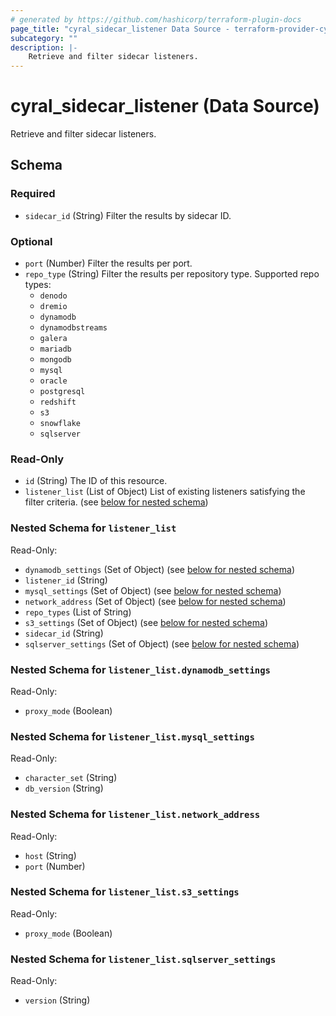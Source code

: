```yaml
---
# generated by https://github.com/hashicorp/terraform-plugin-docs
page_title: "cyral_sidecar_listener Data Source - terraform-provider-cyral"
subcategory: ""
description: |-
    Retrieve and filter sidecar listeners.
---
```


# cyral_sidecar_listener (Data Source)

Retrieve and filter sidecar listeners.

<!-- schema generated by tfplugindocs -->

## Schema

### Required

-   `sidecar_id` (String) Filter the results by sidecar ID.

### Optional

-   `port` (Number) Filter the results per port.
-   `repo_type` (String) Filter the results per repository type. Supported repo types:
    -   `denodo`
    -   `dremio`
    -   `dynamodb`
    -   `dynamodbstreams`
    -   `galera`
    -   `mariadb`
    -   `mongodb`
    -   `mysql`
    -   `oracle`
    -   `postgresql`
    -   `redshift`
    -   `s3`
    -   `snowflake`
    -   `sqlserver`

### Read-Only

-   `id` (String) The ID of this resource.
-   `listener_list` (List of Object) List of existing listeners satisfying the filter criteria. (see [below for nested schema](#nestedatt--listener_list))

<a id="nestedatt--listener_list"></a>

### Nested Schema for `listener_list`

Read-Only:

-   `dynamodb_settings` (Set of Object) (see [below for nested schema](#nestedobjatt--listener_list--dynamodb_settings))
-   `listener_id` (String)
-   `mysql_settings` (Set of Object) (see [below for nested schema](#nestedobjatt--listener_list--mysql_settings))
-   `network_address` (Set of Object) (see [below for nested schema](#nestedobjatt--listener_list--network_address))
-   `repo_types` (List of String)
-   `s3_settings` (Set of Object) (see [below for nested schema](#nestedobjatt--listener_list--s3_settings))
-   `sidecar_id` (String)
-   `sqlserver_settings` (Set of Object) (see [below for nested schema](#nestedobjatt--listener_list--sqlserver_settings))

<a id="nestedobjatt--listener_list--dynamodb_settings"></a>

### Nested Schema for `listener_list.dynamodb_settings`

Read-Only:

-   `proxy_mode` (Boolean)

<a id="nestedobjatt--listener_list--mysql_settings"></a>

### Nested Schema for `listener_list.mysql_settings`

Read-Only:

-   `character_set` (String)
-   `db_version` (String)

<a id="nestedobjatt--listener_list--network_address"></a>

### Nested Schema for `listener_list.network_address`

Read-Only:

-   `host` (String)
-   `port` (Number)

<a id="nestedobjatt--listener_list--s3_settings"></a>

### Nested Schema for `listener_list.s3_settings`

Read-Only:

-   `proxy_mode` (Boolean)

<a id="nestedobjatt--listener_list--sqlserver_settings"></a>

### Nested Schema for `listener_list.sqlserver_settings`

Read-Only:

-   `version` (String)
